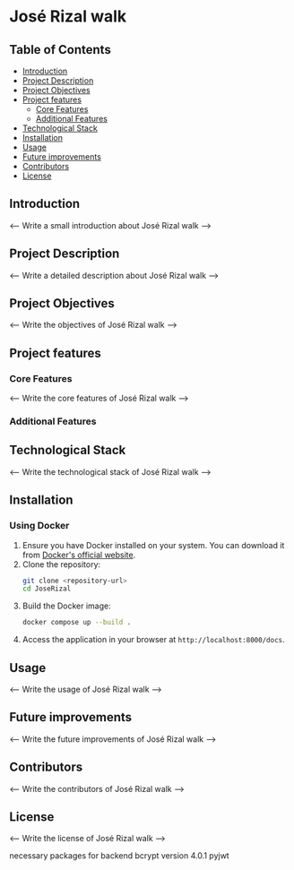 # José Rizal walk
## Table of Contents
- [Introduction](#introduction)
- [Project Description](#project-description)
- [Project Objectives](#project-objectives)
- [Project features](#project-features)
  - [Core Features](#core-features)
  - [Additional Features](#additional-features)
- [Technological Stack](#technological-stack)
- [Installation](#installation)
- [Usage](#usage)
- [Future improvements](#future-improvements)
- [Contributors](#contributors)
- [License](#license)

## Introduction
<-- Write a  small introduction about José Rizal walk -->

## Project Description
<-- Write a detailed description about José Rizal walk -->

## Project Objectives
<-- Write the objectives of José Rizal walk -->

## Project features
### Core Features
<-- Write the core features of José Rizal walk -->

### Additional Features

## Technological Stack
<-- Write the technological stack of José Rizal walk -->

## Installation
### Using Docker
1. Ensure you have Docker installed on your system. You can download it from [Docker's official website](https://www.docker.com/).
2. Clone the repository:
   ```bash
   git clone <repository-url>
   cd JoseRizal
   ```
3. Build the Docker image:
   ```bash
   docker compose up --build .
   ```
4. Access the application in your browser at `http://localhost:8000/docs`.

## Usage
<-- Write the usage of José Rizal walk -->

## Future improvements
<-- Write the future improvements of José Rizal walk -->

## Contributors
<-- Write the contributors of José Rizal walk -->

## License
<-- Write the license of José Rizal walk -->

necessary packages for backend
bcrypt version 4.0.1
pyjwt
